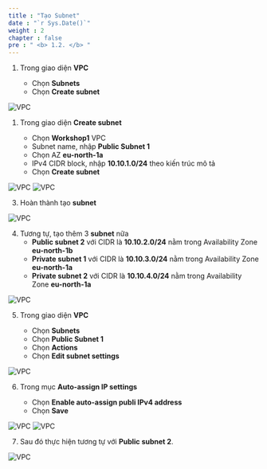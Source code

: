 ```yaml
---
title : "Tạo Subnet"
date : "`r Sys.Date()`"
weight : 2
chapter : false
pre : " <b> 1.2. </b> "
---
```


1. Trong giao diện **VPC**

    - Chọn **Subnets**
    - Chọn **Create subnet**

![VPC](/images/102/001.png)


1. Trong giao diện **Create subnet**

    - Chọn **Workshop1** VPC
    - Subnet name, nhập **Public Subnet 1**
    - Chọn AZ **eu-north-1a**
    - IPv4 CIDR block, nhập **10.10.1.0/24** theo kiến trúc mô tả
    - Chọn **Create subnet**

![VPC](/images/102/002.png)
![VPC](/images/102/003.png)

3. Hoàn thành tạo **subnet**

![VPC](/images/102/004.png)

4. Tương tự, tạo thêm 3 **subnet** nữa
    - **Public subnet 2** với CIDR là **10.10.2.0/24** nằm trong Availability Zone **eu-north-1b**
    - **Private subnet 1** với CIDR là **10.10.3.0/24** nằm trong Availability Zone **eu-north-1a**
    - **Private subnet 2** với CIDR là **10.10.4.0/24** nằm trong Availability Zone **eu-north-1a**

![VPC](/images/102/005.png)

5. Trong giao diện **VPC**

    - Chọn **Subnets**
    - Chọn **Public Subnet 1**
    - Chọn **Actions**
    - Chọn **Edit subnet settings**

![VPC](/images/102/006.png)

6. Trong mục **Auto-assign IP settings**

    - Chọn **Enable auto-assign publi IPv4 address**
    - Chọn **Save**

![VPC](/images/102/007.png)
![VPC](/images/102/008.png)

7. Sau đó thực hiện tương tự với **Public subnet 2**.

![VPC](/images/102/009.png)